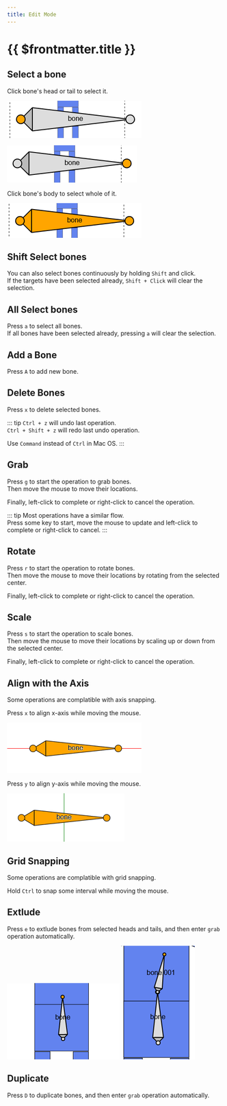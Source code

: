 ```yaml
---
title: Edit Mode
---
```


# {{ $frontmatter.title }}

## Select a bone

Click bone's head or tail to select it.

![](./assets/bone_selected_head.png)

![](./assets/bone_selected_tail.png)

Click bone's body to select whole of it.

![](./assets/bone_selected_all.png)


## Shift Select bones
You can also select bones continuously by holding `Shift` and click.  
If the targets have been selected already, `Shift + Click` will clear the selection.


## All Select bones

Press `a` to select all bones.  
If all bones have been selected already, pressing `a` will clear the selection.

## Add a Bone

Press `A` to add new bone.

## Delete Bones

Press `x` to delete selected bones.

::: tip
`Ctrl + z` will undo last operation.  
`Ctrl + Shift + z` will redo last undo operation.

Use `Command` instead of `Ctrl` in Mac OS.
:::

## Grab

Press `g` to start the operation to grab bones.  
Then move the mouse to move their locations.

Finally, left-click to complete or right-click to cancel the operation.

::: tip
Most operations have a similar flow.  
Press some key to start, move the mouse to update and left-click to complete or right-click to cancel.
:::


## Rotate

Press `r` to start the operation to rotate bones.  
Then move the mouse to move their locations by rotating from the selected center.

Finally, left-click to complete or right-click to cancel the operation.


## Scale

Press `s` to start the operation to scale bones.  
Then move the mouse to move their locations by scaling up or down from the selected center.

Finally, left-click to complete or right-click to cancel the operation.


## Align with the Axis

Some operations are complatible with axis snapping.

Press `x` to align x-axis while moving the mouse.

![](./assets/grab_on_x.png)

Press `y` to align y-axis while moving the mouse.

![](./assets/grab_on_y.png)


## Grid Snapping

Some operations are complatible with grid snapping.

Hold `Ctrl` to snap some interval while moving the mouse.


## Extlude

Press `e` to extlude bones from selected heads and tails, and then enter `grab` operation automatically.

![](./assets/bone_extlude_from.png)
![](./assets/bone_extlude_to.png)


## Duplicate

Press `D` to duplicate bones, and then enter `grab` operation automatically.
